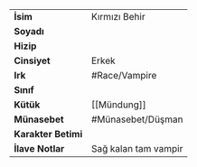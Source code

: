 |  |  |  
|---|---|  
| **İsim** | Kırmızı Behir|  
| **Soyadı** | |  
| **Hizip** | |  
| **Cinsiyet** | Erkek|  
| **Irk** | #Race/Vampire|  
| **Sınıf** | |  
| **Kütük** | [[Mündung]]|  
| **Münasebet** | #Münasebet/Düşman|  
| **Karakter Betimi** | |  
| **İlave Notlar** | Sağ kalan tam vampir|  
